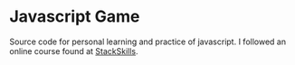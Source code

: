# Javascript Game
Source code for personal learning and practice of javascript.  I followed an online course found at [StackSkills]( https://stackskills.com/p/master-javascript).  
